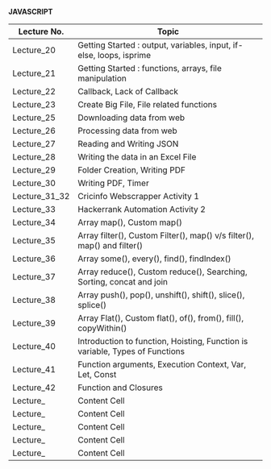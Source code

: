 __JAVASCRIPT__

Lecture No.   | Topic
------------- | -------------
Lecture_20    | Getting Started : output, variables, input, if-else, loops, isprime
Lecture_21    | Getting Started : functions, arrays, file manipulation
Lecture_22    | Callback, Lack of Callback
Lecture_23    | Create Big File, File related functions
Lecture_25    | Downloading data from web
Lecture_26    | Processing data from web
Lecture_27    | Reading and Writing JSON
Lecture_28    | Writing the data in an Excel File
Lecture_29    | Folder Creation, Writing PDF
Lecture_30    | Writing PDF, Timer
Lecture_31_32 | Cricinfo Webscrapper Activity 1
Lecture_33    | Hackerrank Automation Activity 2
Lecture_34    | Array map(), Custom map()
Lecture_35    | Array filter(), Custom Filter(), map() v/s filter(), map() and filter()
Lecture_36    | Array some(), every(), find(), findIndex()
Lecture_37    | Array reduce(), Custom reduce(), Searching, Sorting, concat and join
Lecture_38    | Array push(), pop(), unshift(), shift(), slice(), splice()
Lecture_39    | Array Flat(), Custom flat(), of(), from(), fill(), copyWithin()
Lecture_40    | Introduction to function, Hoisting, Function is variable, Types of Functions 
Lecture_41    | Function arguments, Execution Context, Var, Let, Const
Lecture_42    | Function and Closures
Lecture_      | Content Cell
Lecture_      | Content Cell
Lecture_      | Content Cell
Lecture_      | Content Cell
Lecture_      | Content Cell
